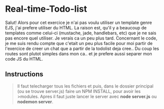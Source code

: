 # Real-time-Todo-list

Salut!
Alors pour cet exercice je n'ai pas voulu utiliser un template genre EJS, j'ai prefere utiliser du HTML. La raison est, qu'il y a
beaucoup de templates comme celui-ci (mustache, jade, handlebars, etc) que je ne sais pas encore quel utiliser. Je verais ca un peu plus
tard.
Concernant le code, je me suis rendu compte que c'etait un peu plus facile pour moi partir de l'exercice de creer un chat que a partir de la todolist deja cree..
Du coup les routes sont plutot simples dans mon ca.. et je prefere aussi separer mon code JS du HTML.

## Instructions

>Il faut telecharger tous les fichiers et puis, dans le dossier principal (ou se trouve server.js) faire un NPM INSTALL, pour avoir les >modules. Apres il faut juste lancer le server avec **node server.js** ou **nodemon server**.

